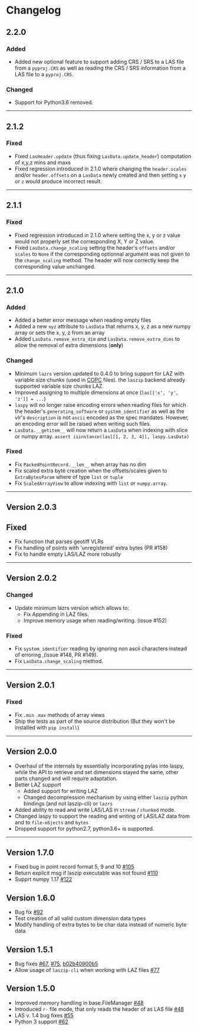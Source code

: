 # Changelog


## 2.2.0

### Added
- Added new optional feature to support adding CRS / SRS to a LAS file from a `pyproj.CRS` as 
  well as reading the CRS / SRS information from a LAS file to a `pyproj.CRS`. 

### Changed
- Support for Python3.6 removed.

---
  
## 2.1.2


### Fixed
- Fixed `LasHeader.update` (thus fixing `LasData.update_header`) computation of x,y,z mins and maxs
- Fixed regression introduced in 2.1.0 where changing the `header.scales` and/or `header.offsets`
  on a `LasData` newly created  and then setting `x` `y` or `z` would produce incorrect result.

---

## 2.1.1

### Fixed
- Fixed regression introduced in 2.1.0 where setting the x, y or z value would not properly set the corresponding
  X, Y or Z value.
- Fixed `LasData.change_scaling` setting the header's `offsets` and/or `scales` to `None`
  if the corresponding optionnal argument was not given to the `change_scaling` method.
  The header will now correctly keep the corresponding value unchanged.

---

## 2.1.0

### Added
- Added a better error message when reading empty files
- Added a new `xyz` attribute to `LasData` that returns x, y, z as a new numpy array or sets the x, y, z from an array
- Added `LasData.remove_extra_dim` and `LasData.remove_extra_dims` to allow the removal of extra dimensions (__only__)

### Changed
- Minimum `lazrs` version updated to 0.4.0 to bring support for LAZ with variable size chunks
  (used in [COPC](https://copc.io) files). the `laszip` backend already supported variable size chunks LAZ.
- Improved assigning to multiple dimensions at once (`las[['x', 'y', 'z']] = ...`)
- `laspy` will no longer raise encoding errors when reading files for which the header's `generating_software` or
  `system_identifier` as well as the vlr's `description` is not `ascii` encoded as the spec mandates.
  However, an encoding error will be raised when writing such files.
- `LasData.__getitem__` will now return a `LasData` when indexing with slice or numpy array.
   `assert isinstance(las[[1, 2, 3, 4]], laspy.LasData)`
 
### Fixed
- Fix `PackedPointRecord.__len__` when array has no dim
- Fix scaled extra byte creation when the offsets/scales given to `ExtraBytesParam` where of type `list` or `tuple`
- Fix `ScaledArrayView` to allow indexing with `list` or `numpy.array`.

---

## Version 2.0.3

## Fixed
- Fix function that parses geotiff VLRs
- Fix handling of points with 'unregistered' extra bytes (PR #158)
- Fix to handle empty LAS/LAZ more robustly

---

## Version 2.0.2

### Changed
- Update minimum lazrs version which allows to:
  - Fix Appending in LAZ files.
  - Improve memory usage when reading/writing. (issue #152)

### Fixed
- Fix `system_identifier` reading by ignoring non ascii characters instead of erroring ,(issue #148, PR #149).
- Fix `LasData.change_scaling` method.

---

## Version 2.0.1

### Fixed
- Fix `.min` `.max` methods of array views
- Ship the tests as part of the source distribution (But they won't be installed with `pip install`)

---

## Version 2.0.0

- Overhaul of the internals by essentially incorporating pylas into laspy,
  while the API to retrieve and set dimensions stayed the same, other parts changed
  and will require adaptation.
- Better LAZ support
    * Added support for writing LAZ
    * Changed decompression mechanism by using either `laszip` python bindings (and not laszip-cli)
      or `lazrs`
- Added ability to read and write LAS/LAS in `stream` / `chunked` mode.
- Changed laspy to support the reading and writing of LAS/LAZ data from and to `file-objects` and `bytes`
- Dropped support for python2.7, python3.6+ is supported.

---

## Version 1.7.0

- Fixed bug in point record format 5, 9 and 10 [#105](https://github.com/laspy/laspy/issues/105)
- Return explicit msg if laszip executable was not found [#110](https://github.com/laspy/laspy/issues/110)
- Supprt numpy 1.17 [#122](https://github.com/laspy/laspy/issues/122)

## Version 1.6.0

- Bug fix  [#92](https://github.com/laspy/laspy/issues/92)
- Test creation of all valid custom dimension data types
- Modify handling of extra bytes to be char data instead of numeric byte data

## Version 1.5.1

- Bug fixes [#67](https://github.com/laspy/laspy/pull/67), [#75](https://github.com/laspy/laspy/pull/75), [b02b40900b5](https://github.com/laspy/laspy/commit/b02b40900b5620972930cd0c201b4db1a6a69754)
- Allow usage of `laszip-cli` when working with LAZ files [#77](https://github.com/laspy/laspy/pull/77)

## Version 1.5.0

- Improved memory handling in base.FileManager [#48](https://github.com/laspy/laspy/pull/48)
- Introduced `r-` file mode, that only reads the header of as LAS file [#48](https://github.com/laspy/laspy/pull/48)
- LAS v. 1.4 bug fixes [#55](https://github.com/laspy/laspy/pull/55)
- Python 3 support [#62](https://github.com/laspy/laspy/pull/62)

